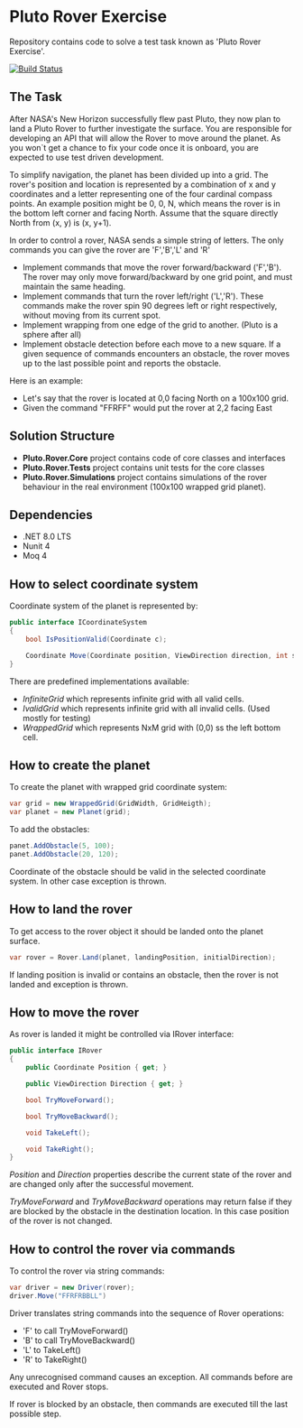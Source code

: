 # Pluto Rover Exercise
Repository contains code to solve a test task known as 'Pluto Rover Exercise'.

[![Build Status](https://github.com/eseuruk/Pluto.Rover/actions/workflows/build.yml/badge.svg)](https://github.com/eseuruk/Pluto.Rover/actions)

## The Task

After NASA's New Horizon successfully flew past Pluto, they now plan to land a Pluto Rover
to further investigate the surface. You are responsible for developing an API that will allow
the Rover to move around the planet. As you won`t get a chance to fix your code once it is
onboard, you are expected to use test driven development.

To simplify navigation, the planet has been divided up into a grid. The rover's position and
location is represented by a combination of x and y coordinates and a letter representing
one of the four cardinal compass points. An example position might be 0, 0, N, which
means the rover is in the bottom left corner and facing North. Assume that the square
directly North from (x, y) is (x, y+1).

In order to control a rover, NASA sends a simple string of letters. The only commands you
can give the rover are 'F','B','L' and 'R'
* Implement commands that move the rover forward/backward ('F','B'). The rover
may only move forward/backward by one grid point, and must maintain the same
heading.
* Implement commands that turn the rover left/right ('L','R'). These commands make
the rover spin 90 degrees left or right respectively, without moving from its current
spot.
* Implement wrapping from one edge of the grid to another. (Pluto is a sphere after
all)
* Implement obstacle detection before each move to a new square. If a given
sequence of commands encounters an obstacle, the rover moves up to the last
possible point and reports the obstacle.

Here is an example:
* Let's say that the rover is located at 0,0 facing North on a 100x100 grid.
* Given the command "FFRFF" would put the rover at 2,2 facing East

## Solution Structure

* **Pluto.Rover.Core** project contains code of core classes and interfaces
* **Pluto.Rover.Tests** project contains unit tests for the core classes
* **Pluto.Rover.Simulations** project contains simulations of the rover behaviour in the real environment (100x100 wrapped grid planet). 

## Dependencies
* .NET 8.0 LTS
* Nunit 4
* Moq 4 

## How to select coordinate system

Coordinate system of the planet is represented by:
```csharp
public interface ICoordinateSystem
{
    bool IsPositionValid(Coordinate c);

    Coordinate Move(Coordinate position, ViewDirection direction, int stepCount);
}
```
There are predefined implementations available:
* *InfiniteGrid* which represents infinite grid with all valid cells.
* *IvalidGrid* which represents infinite grid with all invalid cells. (Used mostly for testing)
* *WrappedGrid* which represents NxM grid with (0,0) ss the left bottom cell. 

## How to create the planet

To create the planet with wrapped grid coordinate system:
```csharp
var grid = new WrappedGrid(GridWidth, GridHeigth);
var planet = new Planet(grid);
```
To add the obstacles:
```csharp
panet.AddObstacle(5, 100);
panet.AddObstacle(20, 120);
```
Coordinate of the obstacle should be valid in the selected coordinate system. In other case exception is thrown.

## How to land the rover

To get access to the rover object it should be landed onto the planet surface.
```csharp
var rover = Rover.Land(planet, landingPosition, initialDirection);
```
If landing position is invalid or contains an obstacle, then the rover is not landed and exception is thrown.

## How to move the rover

As rover is landed it might be controlled via IRover interface:
```csharp
public interface IRover
{
    public Coordinate Position { get; }

    public ViewDirection Direction { get; }

    bool TryMoveForward();

    bool TryMoveBackward();

    void TakeLeft();

    void TakeRight();
}
```
*Position* and *Direction* properties describe the current state of the rover and are changed only after the successful movement.

*TryMoveForward* and *TryMoveBackward* operations may return false if they are blocked by the obstacle in the destination location. 
In this case position of the rover is not changed.

## How to control the rover via commands 

To control the rover via string commands:
```csharp
var driver = new Driver(rover);
driver.Move("FFRFRBBLL")
```
Driver translates string commands into the sequence of Rover operations:
* 'F' to call TryMoveForward()
* 'B' to call TryMoveBackward()
* 'L' to TakeLeft()
* 'R' to TakeRight()

Any unrecognised command causes an exception. All commands before are executed and Rover stops.

If rover is blocked by an obstacle, then commands are executed till the last possible step. 
